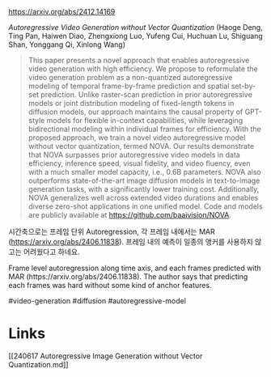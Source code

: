 https://arxiv.org/abs/2412.14169

*Autoregressive Video Generation without Vector Quantization* (Haoge Deng, Ting Pan, Haiwen Diao, Zhengxiong Luo, Yufeng Cui, Huchuan Lu, Shiguang Shan, Yonggang Qi, Xinlong Wang)

> This paper presents a novel approach that enables autoregressive video generation with high efficiency. We propose to reformulate the video generation problem as a non-quantized autoregressive modeling of temporal frame-by-frame prediction and spatial set-by-set prediction. Unlike raster-scan prediction in prior autoregressive models or joint distribution modeling of fixed-length tokens in diffusion models, our approach maintains the causal property of GPT-style models for flexible in-context capabilities, while leveraging bidirectional modeling within individual frames for efficiency. With the proposed approach, we train a novel video autoregressive model without vector quantization, termed NOVA. Our results demonstrate that NOVA surpasses prior autoregressive video models in data efficiency, inference speed, visual fidelity, and video fluency, even with a much smaller model capacity, i.e., 0.6B parameters. NOVA also outperforms state-of-the-art image diffusion models in text-to-image generation tasks, with a significantly lower training cost. Additionally, NOVA generalizes well across extended video durations and enables diverse zero-shot applications in one unified model. Code and models are publicly available at https://github.com/baaivision/NOVA.

시간축으로는 프레임 단위 Autoregression, 각 프레임 내에서는 MAR (https://arxiv.org/abs/2406.11838). 프레임 내의 예측이 일종의 앵커를 사용하지 않고는 어려웠다고 하네요.

<english>
Frame level autoregression along time axis, and each frames predicted with MAR (https://arxiv.org/abs/2406.11838). The author says that predicting each frames was hard without some kind of anchor features.
</english>

#video-generation #diffusion #autoregressive-model

# Links

[[240617 Autoregressive Image Generation without Vector Quantization.md]]